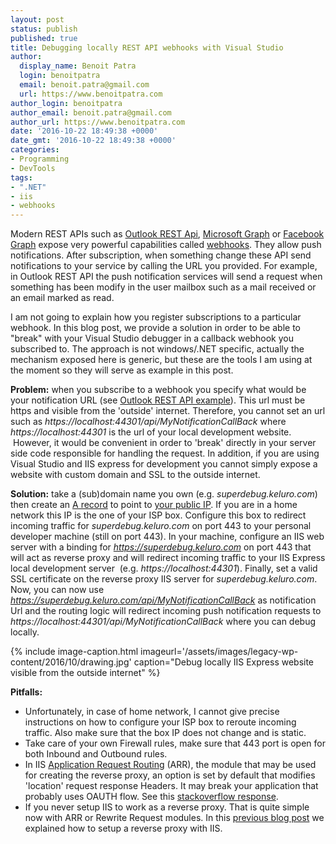 ```yaml
---
layout: post
status: publish
published: true
title: Debugging locally REST API webhooks with Visual Studio
author:
  display_name: Benoit Patra
  login: benoitpatra
  email: benoit.patra@gmail.com
  url: https://www.benoitpatra.com
author_login: benoitpatra
author_email: benoit.patra@gmail.com
author_url: https://www.benoitpatra.com
date: '2016-10-22 18:49:38 +0000'
date_gmt: '2016-10-22 18:49:38 +0000'
categories:
- Programming
- DevTools
tags:
- ".NET"
- iis
- webhooks
---
```

Modern REST APIs such as <a href="https://msdn.microsoft.com/en-us/office/office365/api/notify-rest-operations">Outlook REST Api</a>, <a href="https://graph.microsoft.io/en-us/docs/api-reference/beta/resources/webhooks">Microsoft Graph</a> or <a href="https://developers.facebook.com/docs/graph-api/webhooks">Facebook Graph</a> expose very powerful capabilities called <a href="https://en.wikipedia.org/wiki/Webhook">webhooks</a>. They allow push notifications. After subscription, when something change these API send notifications to your service by calling the URL you provided. For example, in Outlook REST API the push notification services will send a request when something has been modify in the user mailbox such as a mail received or an email marked as read.

I am not going to explain how you register subscriptions to a particular webhook. In this blog post, we provide a solution in order to be able to "break" with your Visual Studio debugger in a callback webhook you subscribed to. The approach is not windows/.NET specific, actually the mechanism exposed here is generic, but these are the tools I am using at the moment so they will serve as example in this post.

<strong>Problem:</strong> when you subscribe to a webhook you specify what would be your notification URL (see <a href="https://msdn.microsoft.com/en-us/office/office365/api/notify-rest-operations#subscribe-to-changes-in-my-mail-calendar-contacts-or-tasks">Outlook REST API example</a>). This url must be https and visible from the 'outside' internet. Therefore, you cannot set an url such as&nbsp;<em>https://localhost:44301/api/MyNotificationCallBack</em>&nbsp;where <em>https://localhost:44301</em>&nbsp;is the url of your local development website. &nbsp;However, it would be convenient in order to 'break' directly in your server side code responsible for handling the request. In addition, if you are using Visual Studio and IIS express for development you cannot simply expose a website with custom domain and SSL to the outside internet.

<strong>Solution:</strong> take a (sub)domain name you own (e.g. <em>superdebug.keluro.com</em>) then create an <a href="https://support.dnsimple.com/articles/a-record/">A record</a> to point to <a href="http://www.whatismypublicip.com/">your public IP</a>. If you are in a home network this IP is the one of your ISP box. Configure this box to redirect incoming traffic for <em>superdebug.keluro.com</em> on port 443 to your personal developer machine (still on port&nbsp;443). In your&nbsp;machine, configure an IIS web server with a binding for <em>https://superdebug.keluro.com</em> on port 443 that will act&nbsp;as reverse proxy and&nbsp;will redirect incoming traffic to your IIS Express local development server &nbsp;(e.g. <em>https://localhost:44301</em>). Finally, set a valid SSL certificate on the reverse proxy IIS server for <em>superdebug.keluro.com</em>. Now, you can now use <em>https://superdebug.keluro.com/api/MyNotificationCallBack</em> as notification Url and the routing logic will redirect incoming push notification requests to <em>https://localhost:44301/api/MyNotificationCallBack</em>&nbsp;where you can debug locally.


{% include image-caption.html imageurl='/assets/images/legacy-wp-content/2016/10/drawing.jpg' caption="Debug locally IIS Express website visible from the outside internet" %}

<strong>Pitfalls:</strong>

<ul>
<li>Unfortunately, in case of home network, I cannot give precise instructions on how to configure your ISP box to reroute incoming traffic. Also make sure that the box IP does not change and is static.</li>
<li>Take care of your own Firewall rules, make sure that 443 port is open for both Inbound and Outbound rules.</li>
<li>In IIS <a href="https://www.iis.net/downloads/microsoft/application-request-routing">Application Request Routing</a> (ARR), the module that may be used for creating the reverse proxy, an option is set by default that modifies 'location' request response Headers. It may break your application that probably uses OAUTH flow. See this <a href="http://stackoverflow.com/a/29661418/1569150">stackoverflow response</a>.</li>
<li>If you never setup IIS to work as a reverse proxy. That is quite simple now with ARR or Rewrite Request modules. In this <a href="/2015/09/21/setup-teamcity-on-windows-azure-vm-part-1-on-2/">previous blog post</a> we explained how to setup a reverse proxy with IIS.</li>
</ul>
